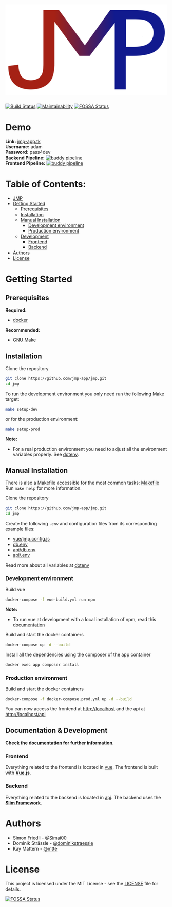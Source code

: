 # ![JMP](logo.png)

[![Build Status](https://travis-ci.com/jmp-app/jmp.svg?branch=master)](https://travis-ci.com/jmp-app/jmp)
[![Maintainability](https://api.codeclimate.com/v1/badges/600b1583b9c1bb08a7f5/maintainability)](https://codeclimate.com/github/jmp-app/jmp/maintainability)
[![FOSSA Status](https://app.fossa.io/api/projects/git%2Bgithub.com%2Fjmp-app%2Fjmp.svg?type=shield)](https://app.fossa.io/projects/git%2Bgithub.com%2Fjmp-app%2Fjmp?ref=badge_shield)

# Demo
**Link:** [jmp-app.tk](https://jmp-app.tk)  
**Username:** adam  
**Password:** pass4dev  
**Backend Pipeline:** [![buddy pipeline](https://app.buddy.works/jmp-app/jmp/pipelines/pipeline/194289/badge.svg?token=8487ee3804e9492d87e9404caa89b3daedc7abd96362150550ba04dc521f0d89 "buddy pipeline")](https://app.buddy.works/jmp-app/jmp/pipelines/pipeline/194289)  
**Frontend Pipeline:** [![buddy pipeline](https://app.buddy.works/jmp-app/jmp/pipelines/pipeline/195159/badge.svg?token=8487ee3804e9492d87e9404caa89b3daedc7abd96362150550ba04dc521f0d89 "buddy pipeline")](https://app.buddy.works/jmp-app/jmp/pipelines/pipeline/195159)

# Table of Contents:
- [JMP](#jmplogopng)
- [Getting Started](#getting-started)
  * [Prerequisites](#prerequisites)
  * [Installation](#installation)
  * [Manual Installation](#manual-installation)
    + [Development environment](#development-environment)
    + [Production environment](#production-environment)
  * [Development](#documentation--development)
    + [Frontend](#frontend)
    + [Backend](#backend)
- [Authors](#authors)
- [License](#license)

# Getting Started

## Prerequisites

**Required:**
 * [docker](https://www.docker.com/)

**Recommended:**
 * [GNU Make](https://www.gnu.org/software/make/)

## Installation

Clone the repository
```bash
git clone https://github.com/jmp-app/jmp.git
cd jmp
```

To run the development environment you only need run the following Make target:

````bash
make setup-dev
````

or for the production environment:

````bash
make setup-prod
````

**Note:**
* For a real production environment you need to adjust all the environment variables properly. See [dotenv](docs/dotenv.md).

## Manual Installation

There is also a Makefile accessible for the most common tasks: [Makefile](Makefile)  
Run `make help` for more information.

Clone the repository
```bash
git clone https://github.com/jmp-app/jmp.git
cd jmp
```

Create the following `.env` and configuration files from its corresponding example files:
* [vue/jmp.config.js](vue/jmp.config.js)
* [db.env](db.env)
* [api/db.env](api/db.env)
* [api/.env](api/.env)

Read more about all variables at [dotenv](docs/dotenv.md)

### Development environment

Build vue
```bash
docker-compose -f vue-build.yml run npm
```
**Note:**
* To run vue at development with a local installation of npm, read this [documentation](vue/README.md)

Build and start the docker containers
```bash
docker-compose up -d --build
```

Install all the dependencies using the composer of the app container
````bash
docker exec app composer install
````

### Production environment

Build and start the docker containers
````bash
docker-compose -f docker-compose.prod.yml up -d --build
````

You can now access the frontend at [http://localhost](http://localhost) and the api at [http://localhost/api](http://localhost/api)

## Documentation & Development

**Check the [documentation](docs/README.md) for further information.**

### Frontend

Everything related to the frontend is located in [vue](vue). The frontend is built with **[Vue.js](https://vuejs.org/)**.
### Backend

Everything related to the backend is located in [api](api). The backend uses the **[Slim Framework](https://www.slimframework.com/)**.


# Authors

- Simon Friedli - [@Simai00](https://github.com/Simai00)
- Dominik Strässle - [@dominikstraessle](https://github.com/dominikstraessle)
- Kay Mattern - [@mtte](https://github.com/mtte)

# License

This project is licensed under the MIT License - see the [LICENSE](LICENSE) file for details.


[![FOSSA Status](https://app.fossa.io/api/projects/git%2Bgithub.com%2Fjmp-app%2Fjmp.svg?type=large)](https://app.fossa.io/projects/git%2Bgithub.com%2Fjmp-app%2Fjmp?ref=badge_large)